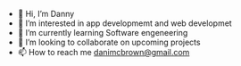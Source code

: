 - 👋 Hi, I’m Danny
- 👀 I’m interested in app developmemt and web developmet
- 🌱 I’m currently learning Software engeneering 
- 💞️ I’m looking to collaborate on upcoming projects
- 📫 How to reach me danimcbrown@gmail.com

<!---
Sparrow-20/Sparrow-20 is a ✨ special ✨ repository because its `README.md` (this file) appears on your GitHub profile.
You can click the Preview link to take a look at your changes.
--->
